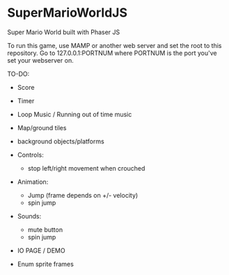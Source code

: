 # SuperMarioWorldJS
Super Mario World built with Phaser JS

To run this game, use MAMP or another web server and set the root to this repository.
Go to 127.0.0.1:PORTNUM where PORTNUM is the port you've set your webserver on.

TO-DO:
  * Score
  * Timer
  * Loop Music / Running out of time music
  * Map/ground tiles
  * background objects/platforms

  * Controls:
    * stop left/right movement when crouched

  * Animation:
    * Jump (frame depends on +/- velocity)
    * spin jump

  * Sounds:
    * mute button
    * spin jump

  * IO PAGE / DEMO

  * Enum sprite frames
